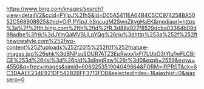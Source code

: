 https://www.bing.com/images/search?view=detailV2&ccid=PYipJ%2fhS&id=D05A5411EA64B4C5CC974258BA5052C568908925&thid=OIP.PYipJ_hSncugM2SwnZitvgHaEK&mediaurl=https%3a%2f%2fth.bing.com%2fth%2fid%2fR.3d88a927f8529dcba03364b09d98adbe%3frik%3dJYmQaMVSULpYQg%26riu%3dhttp%253a%252f%252fthewowstyle.com%252fwp-content%252fuploads%252f2015%252f01%252fnature-images.jpg%26ehk%3dBNPsuSOUR7ATZ3EpRwxx1xFl7LUbO3tYlu1wFLCBrCE%253d%26risl%3d%26pid%3dImgRaw%26r%3d0&exph=2559&expw=4550&q=free+images&simid=608025351904049864&FORM=IRPRST&ck=6C3DAAEE234E921DF542B2BFF3713FDB&selectedIndex=1&ajaxhist=0&ajaxserp=0

